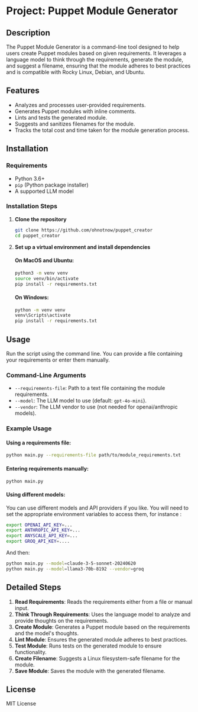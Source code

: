 # Project: Puppet Module Generator

## Description
The Puppet Module Generator is a command-line tool designed to help users create Puppet modules based on given requirements. It leverages a language model to think through the requirements, generate the module, and suggest a filename, ensuring that the module adheres to best practices and is compatible with Rocky Linux, Debian, and Ubuntu.

## Features
- Analyzes and processes user-provided requirements.
- Generates Puppet modules with inline comments.
- Lints and tests the generated module.
- Suggests and sanitizes filenames for the module.
- Tracks the total cost and time taken for the module generation process.

## Installation

### Requirements
- Python 3.6+
- `pip` (Python package installer)
- A supported LLM model

### Installation Steps

1. **Clone the repository**
    ```sh
    git clone https://github.com/ohnotnow/puppet_creator
    cd puppet_creator
    ```

2. **Set up a virtual environment and install dependencies**

    #### On MacOS and Ubuntu:
    ```sh
    python3 -m venv venv
    source venv/bin/activate
    pip install -r requirements.txt
    ```

    #### On Windows:
    ```sh
    python -m venv venv
    venv\Scripts\activate
    pip install -r requirements.txt
    ```

## Usage

Run the script using the command line. You can provide a file containing your requirements or enter them manually.

### Command-Line Arguments

- `--requirements-file`: Path to a text file containing the module requirements.
- `--model`: The LLM model to use (default: `gpt-4o-mini`).
- `--vendor`: The LLM vendor to use (not needed for openai/anthropic models).

### Example Usage

#### Using a requirements file:
```sh
python main.py --requirements-file path/to/module_requirements.txt
```

#### Entering requirements manually:
```sh
python main.py
```

#### Using different models:
You can use different models and API providers if you like.  You will need to set the appropriate environment variables to access them, for instance :
```sh
export OPENAI_API_KEY=...
export ANTHROPIC_API_KEY=...
export ANYSCALE_API_KEY=...
export GROQ_API_KEY=....
```
And then:
```sh
python main.py --model=claude-3-5-sonnet-20240620
python main.py --model=llama3-70b-8192 --vendor=groq
```

## Detailed Steps

1. **Read Requirements**: Reads the requirements either from a file or manual input.
2. **Think Through Requirements**: Uses the language model to analyze and provide thoughts on the requirements.
3. **Create Module**: Generates a Puppet module based on the requirements and the model's thoughts.
4. **Lint Module**: Ensures the generated module adheres to best practices.
5. **Test Module**: Runs tests on the generated module to ensure functionality.
6. **Create Filename**: Suggests a Linux filesystem-safe filename for the module.
7. **Save Module**: Saves the module with the generated filename.

## License
MIT License
